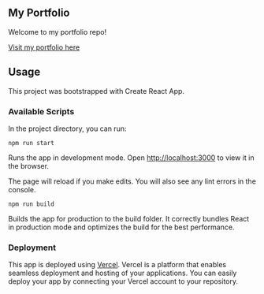 ## My Portfolio

Welcome to my portfolio repo!

[Visit my portfolio here](https://portfolio-izl0ptd5y-orniepays-projects.vercel.app/)

## Usage

This project was bootstrapped with Create React App.

### Available Scripts

In the project directory, you can run:

```
npm run start
```

Runs the app in development mode. Open [http://localhost:3000](http://localhost:3000) to view it in the browser.

The page will reload if you make edits. You will also see any lint errors in the console.

```
npm run build
```

Builds the app for production to the build folder. It correctly bundles React in production mode and optimizes the build for the best performance.

### Deployment

This app is deployed using [Vercel](https://vercel.com/). Vercel is a platform that enables seamless deployment and hosting of your applications. You can easily deploy your app by connecting your Vercel account to your repository.
